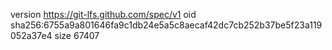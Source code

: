 version https://git-lfs.github.com/spec/v1
oid sha256:6755a9a801646fa9c1db24e5a5c8aecaf42dc7cb252b37be5f23a119052a37e4
size 67407
